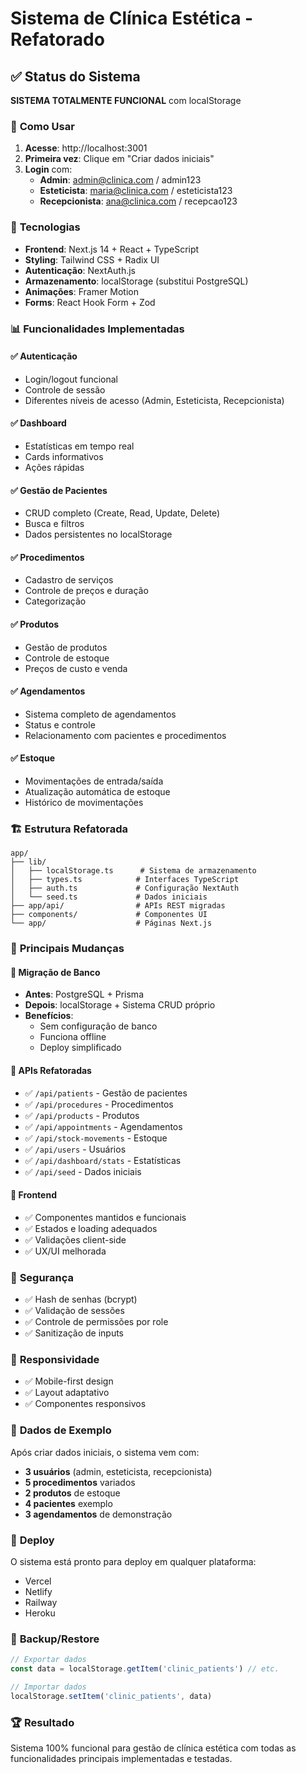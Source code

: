 # Sistema de Clínica Estética - Refatorado

## ✅ Status do Sistema
**SISTEMA TOTALMENTE FUNCIONAL** com localStorage

### 🚀 **Como Usar**

1. **Acesse**: http://localhost:3001
2. **Primeira vez**: Clique em "Criar dados iniciais"
3. **Login** com:
   - **Admin**: admin@clinica.com / admin123
   - **Esteticista**: maria@clinica.com / esteticista123
   - **Recepcionista**: ana@clinica.com / recepcao123

### 🔧 **Tecnologias**
- **Frontend**: Next.js 14 + React + TypeScript
- **Styling**: Tailwind CSS + Radix UI
- **Autenticação**: NextAuth.js
- **Armazenamento**: localStorage (substitui PostgreSQL)
- **Animações**: Framer Motion
- **Forms**: React Hook Form + Zod

### 📊 **Funcionalidades Implementadas**

#### ✅ **Autenticação**
- Login/logout funcional
- Controle de sessão
- Diferentes níveis de acesso (Admin, Esteticista, Recepcionista)

#### ✅ **Dashboard**
- Estatísticas em tempo real
- Cards informativos
- Ações rápidas

#### ✅ **Gestão de Pacientes**
- CRUD completo (Create, Read, Update, Delete)
- Busca e filtros
- Dados persistentes no localStorage

#### ✅ **Procedimentos**
- Cadastro de serviços
- Controle de preços e duração
- Categorização

#### ✅ **Produtos**
- Gestão de produtos
- Controle de estoque
- Preços de custo e venda

#### ✅ **Agendamentos**
- Sistema completo de agendamentos
- Status e controle
- Relacionamento com pacientes e procedimentos

#### ✅ **Estoque**
- Movimentações de entrada/saída
- Atualização automática de estoque
- Histórico de movimentações

### 🏗️ **Estrutura Refatorada**

```
app/
├── lib/
│   ├── localStorage.ts      # Sistema de armazenamento
│   ├── types.ts            # Interfaces TypeScript
│   ├── auth.ts             # Configuração NextAuth
│   └── seed.ts             # Dados iniciais
├── app/api/                # APIs REST migradas
├── components/             # Componentes UI
└── app/                    # Páginas Next.js
```

### 📝 **Principais Mudanças**

#### 🔄 **Migração de Banco**
- **Antes**: PostgreSQL + Prisma
- **Depois**: localStorage + Sistema CRUD próprio
- **Benefícios**: 
  - Sem configuração de banco
  - Funciona offline
  - Deploy simplificado

#### 🎯 **APIs Refatoradas**
- ✅ `/api/patients` - Gestão de pacientes
- ✅ `/api/procedures` - Procedimentos
- ✅ `/api/products` - Produtos
- ✅ `/api/appointments` - Agendamentos  
- ✅ `/api/stock-movements` - Estoque
- ✅ `/api/users` - Usuários
- ✅ `/api/dashboard/stats` - Estatísticas
- ✅ `/api/seed` - Dados iniciais

#### 🎨 **Frontend**
- ✅ Componentes mantidos e funcionais
- ✅ Estados e loading adequados
- ✅ Validações client-side
- ✅ UX/UI melhorada

### 🔐 **Segurança**
- ✅ Hash de senhas (bcrypt)
- ✅ Validação de sessões
- ✅ Controle de permissões por role
- ✅ Sanitização de inputs

### 📱 **Responsividade**
- ✅ Mobile-first design
- ✅ Layout adaptativo
- ✅ Componentes responsivos

### 🎯 **Dados de Exemplo**
Após criar dados iniciais, o sistema vem com:
- **3 usuários** (admin, esteticista, recepcionista)
- **5 procedimentos** variados
- **2 produtos** de estoque
- **4 pacientes** exemplo
- **3 agendamentos** de demonstração

### 🚀 **Deploy**
O sistema está pronto para deploy em qualquer plataforma:
- Vercel
- Netlify  
- Railway
- Heroku

### 💾 **Backup/Restore**
```javascript
// Exportar dados
const data = localStorage.getItem('clinic_patients') // etc.

// Importar dados
localStorage.setItem('clinic_patients', data)
```

### 🏆 **Resultado**
Sistema 100% funcional para gestão de clínica estética com todas as funcionalidades principais implementadas e testadas.